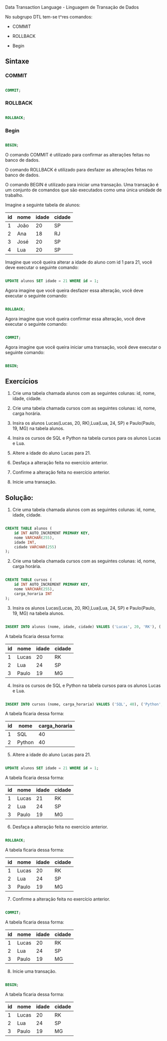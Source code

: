 Data Transaction Language - Linguagem de Transação de Dados

No subgrupo DTL tem-se t^res comandos:

- COMMIT

- ROLLBACK

- Begin

## Sintaxe

### COMMIT

```sql

COMMIT;
```

### ROLLBACK

```sql

ROLLBACK;
```

### Begin

```sql

BEGIN;
```

O comando COMMIT é utilizado para confirmar as alterações feitas no banco de dados.

O comando ROLLBACK é utilizado para desfazer as alterações feitas no banco de dados.

O comando BEGIN é utilizado para iniciar uma transação.
Uma transação é um conjunto de comandos que são executados como uma única unidade de trabalho.


Imagine a seguinte tabela de alunos:

| id | nome | idade | cidade |
|----|------|-------|--------|
| 1  | João | 20    | SP     |
| 2  | Ana  | 18    | RJ     |
| 3  | José | 20    | SP     |
| 4  | Lua  | 20    | SP     |

Imagine que você queira alterar a idade do aluno com id 1 para 21, você deve executar o seguinte comando:

```sql

UPDATE alunos SET idade = 21 WHERE id = 1;
```

Agora imagine que você queira desfazer essa alteração, você deve executar o seguinte comando:

```sql

ROLLBACK;
```

Agora imagine que você queira confirmar essa alteração, você deve executar o seguinte comando:

```sql

COMMIT;
```

Agora imagine que você queira iniciar uma transação, você deve executar o seguinte comando:

```sql

BEGIN;
```

## Exercícios

1.  Crie uma tabela chamada alunos com as seguintes colunas: id, nome, idade, cidade.

2.  Crie uma tabela chamada cursos com as seguintes colunas: id, nome, carga horária.

3. Insira os alunos Lucas(Lucas, 20, RK),Lua(Lua, 24, SP) e Paulo(Paulo, 19, MG) na tabela alunos.

4. Insira os cursos de SQL e Python na tabela cursos para os alunos Lucas e Lua.

5.  Altere a idade do aluno Lucas para 21.

6.  Desfaça a alteração feita no exercício anterior.

7.  Confirme a alteração feita no exercício anterior.

8.  Inicie uma transação.

## Solução:

1. Crie uma tabela chamada alunos com as seguintes colunas: id, nome, idade, cidade.

```sql

CREATE TABLE alunos (
    id INT AUTO_INCREMENT PRIMARY KEY,
    nome VARCHAR(255),
    idade INT,
    cidade VARCHAR(255)
);
```

2. Crie uma tabela chamada cursos com as seguintes colunas: id, nome, carga horária.

```sql

CREATE TABLE cursos (
    id INT AUTO_INCREMENT PRIMARY KEY,
    nome VARCHAR(255),
    carga_horaria INT
);
```

3. Insira os alunos Lucas(Lucas, 20, RK),Lua(Lua, 24, SP) e Paulo(Paulo, 19, MG) na tabela alunos.

```sql

INSERT INTO alunos (nome, idade, cidade) VALUES ('Lucas', 20, 'RK'), ('Lua', 24, 'SP'), ('Paulo', 19, 'MG');
```

A tabela ficaria dessa forma:

| id | nome  | idade | cidade |
|----|-------|-------|--------|
| 1  | Lucas | 20    | RK     |
| 2  | Lua   | 24    | SP     |
| 3  | Paulo | 19    | MG     |

4. Insira os cursos de SQL e Python na tabela cursos para os alunos Lucas e Lua.

```sql

INSERT INTO cursos (nome, carga_horaria) VALUES ('SQL', 40), ('Python', 40);
```

A tabela ficaria dessa forma:

| id | nome   | carga_horaria |
|----|--------|---------------|
| 1  | SQL    | 40            |
| 2  | Python | 40            |

5. Altere a idade do aluno Lucas para 21.

```sql

UPDATE alunos SET idade = 21 WHERE id = 1;
```

A tabela ficaria dessa forma:

| id | nome  | idade | cidade |
|----|-------|-------|--------|
| 1  | Lucas | 21    | RK     |
| 2  | Lua   | 24    | SP     |
| 3  | Paulo | 19    | MG     |

6. Desfaça a alteração feita no exercício anterior.

```sql

ROLLBACK;
```

A tabela ficaria dessa forma:

| id | nome  | idade | cidade |
|----|-------|-------|--------|
| 1  | Lucas | 20    | RK     |
| 2  | Lua   | 24    | SP     |
| 3  | Paulo | 19    | MG     |

7. Confirme a alteração feita no exercício anterior.

```sql

COMMIT;
```

A tabela ficaria dessa forma:

| id | nome  | idade | cidade |
|----|-------|-------|--------|
| 1  | Lucas | 20    | RK     |
| 2  | Lua   | 24    | SP     |
| 3  | Paulo | 19    | MG     |

8. Inicie uma transação.

```sql

BEGIN;
```

A tabela ficaria dessa forma:

| id | nome  | idade | cidade |
|----|-------|-------|--------|
| 1  | Lucas | 20    | RK     |
| 2  | Lua   | 24    | SP     |
| 3  | Paulo | 19    | MG     |
